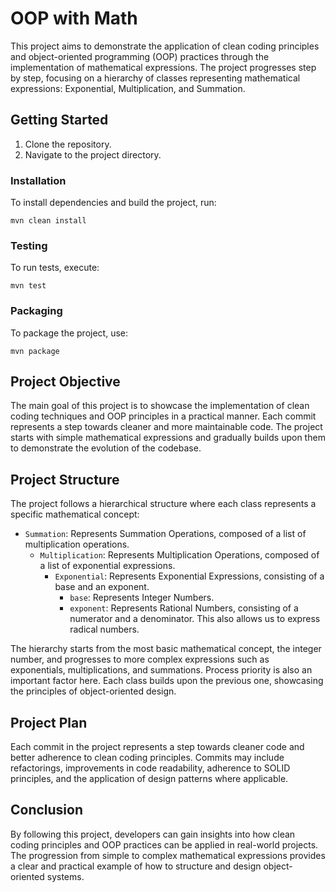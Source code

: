 # OOP with Math

This project aims to demonstrate the application of clean coding principles and object-oriented programming (OOP) practices through the implementation of mathematical expressions. The project progresses step by step, focusing on a hierarchy of classes representing mathematical expressions: Exponential, Multiplication, and Summation.

## Getting Started
1. Clone the repository.
2. Navigate to the project directory.

### Installation
To install dependencies and build the project, run:
```shell
mvn clean install
```

### Testing
To run tests, execute:
```shell
mvn test
```

### Packaging
To package the project, use:
```shell
mvn package
```

## Project Objective

The main goal of this project is to showcase the implementation of clean coding techniques and OOP principles in a practical manner. Each commit represents a step towards cleaner and more maintainable code. The project starts with simple mathematical expressions and gradually builds upon them to demonstrate the evolution of the codebase.

## Project Structure

The project follows a hierarchical structure where each class represents a specific mathematical concept:
- `Summation`: Represents Summation Operations, composed of a list of multiplication operations.
    - `Multiplication`: Represents Multiplication Operations, composed of a list of exponential expressions.
        - `Exponential`: Represents Exponential Expressions, consisting of a base and an exponent.
            - `base`: Represents Integer Numbers.
            - `exponent`: Represents Rational Numbers, consisting of a numerator and a denominator. This also allows us to express radical numbers.

The hierarchy starts from the most basic mathematical concept, the integer number, and progresses to more complex expressions such as exponentials, multiplications, and summations. Process priority is also an important factor here. Each class builds upon the previous one, showcasing the principles of object-oriented design.

## Project Plan

Each commit in the project represents a step towards cleaner code and better adherence to clean coding principles. Commits may include refactorings, improvements in code readability, adherence to SOLID principles, and the application of design patterns where applicable.

## Conclusion

By following this project, developers can gain insights into how clean coding principles and OOP practices can be applied in real-world projects. The progression from simple to complex mathematical expressions provides a clear and practical example of how to structure and design object-oriented systems.
